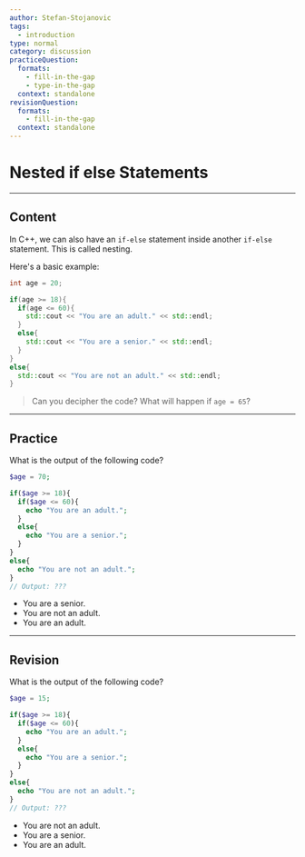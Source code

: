 ```yaml
---
author: Stefan-Stojanovic
tags:
  - introduction
type: normal
category: discussion
practiceQuestion:
  formats:
    - fill-in-the-gap
    - type-in-the-gap
  context: standalone
revisionQuestion:
  formats:
    - fill-in-the-gap
  context: standalone
---
```


# Nested if else Statements

---

## Content

In C++, we can also have an `if-else` statement inside another `if-else` statement. This is called nesting.

Here's a basic example:
```cpp
int age = 20;

if(age >= 18){
  if(age <= 60){
    std::cout << "You are an adult." << std::endl;
  }
  else{
    std::cout << "You are a senior." << std::endl;
  }
}
else{
  std::cout << "You are not an adult." << std::endl;
}
```

> Can you decipher the code? What will happen if `age = 65`?

---

## Practice

What is the output of the following code?

```php
$age = 70;

if($age >= 18){
  if($age <= 60){
    echo "You are an adult.";
  }
  else{
    echo "You are a senior.";
  }
}
else{
  echo "You are not an adult.";
}
// Output: ???
```

- You are a senior.
- You are not an adult.
- You are an adult.

---

## Revision

What is the output of the following code?

```php
$age = 15;

if($age >= 18){
  if($age <= 60){
    echo "You are an adult.";
  }
  else{
    echo "You are a senior.";
  }
}
else{
  echo "You are not an adult.";
}
// Output: ???
```

- You are not an adult.
- You are a senior.
- You are an adult.